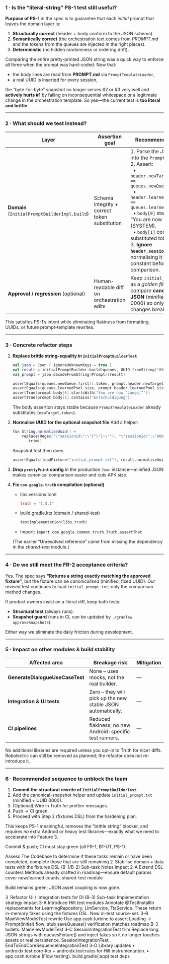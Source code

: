 ### 1 · Is the “literal-string” PS-1 test still useful?

**Purpose of PS-1** in the spec is to guarantee that each *initial* prompt that leaves the domain layer is:

1. **Structurally correct** (header + body conform to the JSON schema).
2. **Semantically correct** (the orchestration text comes from *PROMPT.md* and the tokens from the queues are injected in the right places).
3. **Deterministic** (no hidden randomness or ordering drift).

Comparing the *entire* pretty-printed JSON string was a quick way to enforce all three when the prompt was hard-coded.
Now that:

* the body lines are read from **PROMPT.md** via `PromptTemplateLoader`,
* a real UUID is inserted for every session,

the “byte-for-byte” snapshot no longer serves #2 or #3 very well and **actively hurts #1** by failing on inconsequential whitespace or a legitimate change in the orchestration template.
So yes—the current test is **too literal and brittle**.

---

### 2 · What should we test instead?

| Layer                                         | Assertion goal                                | Recommended tactic                                                                                                                                                                                                                                                                                                                                                                               | Library need                                                                                                      |
| --------------------------------------------- | --------------------------------------------- | ------------------------------------------------------------------------------------------------------------------------------------------------------------------------------------------------------------------------------------------------------------------------------------------------------------------------------------------------------------------------------------------------ | ----------------------------------------------------------------------------------------------------------------- |
| **Domain** (`InitialPromptBuilderImpl.build`) | Schema integrity + correct token substitution | 1. Parse the JSON back into the `Prompt` data class.<br>2. Assert:<br>  • `header.newTarget.token == queues.newQueue[0].token`<br>  • `header.learnedPool.size == queues.learnedPool.size`<br>  • `body[0]` starts with “You are now “Lango,”” (SYSTEM).<br>  • `body[1]` contains the substituted token.<br>3. **Ignore `header.sessionId`** by normalising it to a constant before comparison. | *No new libs.* Use Kotlin x-serialization (`Json.decodeFromString<Prompt>()`) which is already in the class-path. |
| **Approval / regression** (optional)          | Human-readable diff on orchestration edits    | Keep `initial_prompt.txt` as a *golden file* but compare **canonicalised JSON** (minified, UUID → 0000) so only meaningful changes break CI.                                                                                                                                                                                                                                                     | If you still want pretty diff: add `com.google.truth` (see § 4).                                                  |

This satisfies PS-1’s intent while eliminating flakiness from formatting, UUIDs, or future prompt-template rewrites.

---

### 3 · Concrete refactor steps

1. **Replace brittle string-equality in `InitialPromptBuilderTest`**

   ```kotlin
   val json = Json { ignoreUnknownKeys = true }
   val result = initialPromptBuilder.build(queues, UUID.fromString("00000000-0000-0000-0000-000000000000"))
   val prompt = json.decodeFromString<Prompt>(result)

   assertEquals(queues.newQueue.first().token, prompt.header.newTarget.token)
   assertEquals(queues.learnedPool.size, prompt.header.learnedPool.size)
   assertTrue(prompt.body[0].startsWith("You are now “Lango,”"))
   assertTrue(prompt.body[1].contains("Entschuldigung"))
   ```

   The body assertion stays stable because `PromptTemplateLoader` already substitutes `{newTarget.token}`.

2. **Normalise UUID for the optional snapshot file**
   Add a helper:

   ```kotlin
   fun String.normaliseUuid() =
       replace(Regex("\"sessionId\":\"[^\"]+\""), "\"sessionId\":\"00000000-0000-0000-0000-000000000000\"")
         .trim()
   ```

   Snapshot test then does

   ```kotlin
   assertEquals(loadFixture("initial_prompt.txt"), result.normaliseUuid())
   ```

3. **Drop `prettyPrint` config** in the production `Json` instance—minified JSON makes canonical comparison easier and cuts APK size.

4. **Fix `com.google.truth` compilation (optional)**

   * libs.versions.toml

     ```toml
     truth = "1.5.1"
     ```
   * build.gradle.kts (domain / shared-test)

     ```kotlin
     testImplementation(libs.truth)
     ```
   * Import: `import com.google.common.truth.Truth.assertThat`

   (The earlier “Unresolved reference” came from missing the dependency in the *shared-test* module.)

---

### 4 · Do we still meet the FR-2 acceptance criteria?

Yes. The spec says **“Returns a string exactly matching the approved fixture”**, but the fixture can be *canonicalised* (minified, fixed UUID).
Our revised test continues to load `initial_prompt.txt`; only the comparison method changes.

If product owners insist on a literal diff, keep both tests:

* **Structural test** (always runs).
* **Snapshot guard** (runs in CI, can be updated by `./gradlew approveSnapshots`).

Either way we eliminate the daily friction during development.

---

### 5 · Impact on other modules & build stability

| Affected area                   | Breakage risk                                               | Mitigation |
| ------------------------------- | ----------------------------------------------------------- | ---------- |
| **GenerateDialogueUseCaseTest** | None – uses mocks, not the real builder.                    | —          |
| **Integration & UI tests**      | Zero – they will pick up the new stable JSON automatically. | —          |
| **CI pipelines**                | Reduced flakiness; no new Android-specific test runners.    | —          |

No additional libraries are required unless you opt-in to Truth for nicer diffs.
Robolectric can still be removed as planned; the refactor does not re-introduce it.

---

### 6 · Recommended sequence to unblock the team

1. **Commit the structural rewrite of `InitialPromptBuilderTest`.**
2. Add the canonical-snapshot helper and update `initial_prompt.txt` (minified + UUID 0000).
3. (Optional) Wire in Truth for prettier messages.
4. Push → CI green.
5. Proceed with Step 2 (fixtures DSL) from the hardening plan.

This keeps PS-1 meaningful, removes the “brittle string” blocker, and requires *no* extra Android or heavy test libraries—exactly what we need to accelerate into Feature 3.

Commit & push; CI must stay green (all FR-1, B1-UT, PS-1).

Assess The Codebase to determine if these tasks remain or have been completed, complete those that are still remaining
2 Stabilise domain + data tests with the fixtures DSL (B-1/B-2)
Sub-task	Notes	Impact
2-A Extend DSL counters	Methods already drafted in roadmap—ensure default params cover new/learned counts.	shared-test module

Build remains green; JSON asset coupling is now gone.

3 Refactor UI / integration tests for DI (B-3)
Sub-task	Implementation strategy	Impact
3-A Introduce Hilt test modules	Annotate @TestInstallIn replacements for LearningRepository, LlmService, TtsService. These return in-memory fakes using the fixtures DSL.	New di-test source-set.
3-B MainViewModelTest rewrite	Use app.cash.turbine to assert
Loading → Prompt(initial) flow; stub saveQueues() verification matches roadmap B-3 bullets.	MainViewModelTest
3-C SessionIntegrationTest trim	Replace long JSON strings with queuesFixture() and inject fakes so it no longer touches assets or real persistence.	SessionIntegrationTest, EndToEndCoreSequenceIntegrationTest
3-D Library updates	• androidx.test:core-ktx + androidx.test:rules for Hilt instrumentation.
• app.cash.turbine (Flow testing).	build.gradle(:app) test deps

